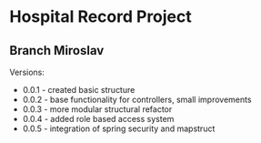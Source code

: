 # Hospital Record Project


## Branch Miroslav

Versions: 
* 0.0.1 - created basic structure
* 0.0.2 - base functionality for controllers, small improvements
* 0.0.3 - more modular structural refactor 
* 0.0.4 - added role based access system
* 0.0.5 - integration of spring security and mapstruct
